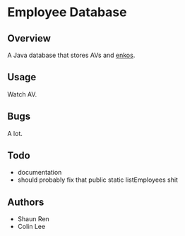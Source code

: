 Employee Database
=================

Overview
--------

A Java database that stores AVs and [enkos](http://ja.wikipedia.org/wiki/%E6%8F%B4%E5%8A%A9%E4%BA%A4%E9%9A%9B).

Usage
-----

Watch AV.

Bugs
----

A lot.


Todo
----

* documentation
* should probably fix that public static listEmployees shit


Authors
-------

* Shaun Ren
* Colin Lee
